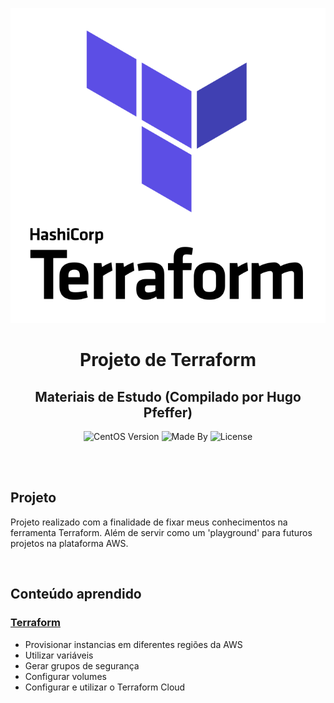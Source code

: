 <p align="center">
    <img alt="Logo Codenation" src="logo.svg">
</p>

<h1 align="center">
    Projeto de Terraform
</h1>

<h2 align="center">
    Materiais de Estudo (Compilado por Hugo Pfeffer)
</h2>

<p align="center">
    <img alt="CentOS Version" src="https://img.shields.io/badge/Linux-CentOS8-green">
    <img alt="Made By" src="https://img.shields.io/badge/Made%20By-Hugo%20Pfeffer-red">
    <img alt="License" src="https://img.shields.io/github/license/HugoPfeffer/terraform">
    <!-- <img alt="Stargazers" src="https://img.shields.io/github/stars/HugoPfeffer/terraform?style=social"> -->
</p>

</br>
</br>
<h2> Projeto </h2>

Projeto realizado com a finalidade de fixar meus conhecimentos na ferramenta Terraform. Além de servir como um 'playground' para futuros projetos na plataforma AWS.


</br>
<h2>Conteúdo aprendido</h2>
<h3> <a href="https://www.terraform.io">Terraform</a></h3>
<ul>
    <li>Provisionar instancias em diferentes regiões da AWS</li>
    <li>Utilizar variáveis</li>
    <li>Gerar grupos de segurança</li>
    <li>Configurar volumes</li>
    <li>Configurar e utilizar o Terraform Cloud</li>
</ul>

<style>
hr.style10 {
	border-top: 1px dotted #8c8b8b;
	border-bottom: 1px dotted #fff;
}
</style>





